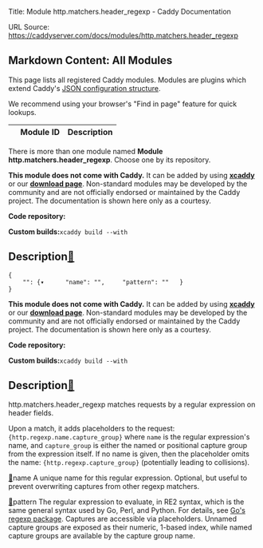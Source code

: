 Title: Module http.matchers.header_regexp - Caddy Documentation

URL Source: https://caddyserver.com/docs/modules/http.matchers.header_regexp

Markdown Content:
All Modules
-----------

This page lists all registered Caddy modules. Modules are plugins which extend Caddy's [JSON configuration structure](https://caddyserver.com/docs/json/).

We recommend using your browser's "Find in page" feature for quick lookups.

|  | Module ID | Description |
| --- | --- | --- |

There is more than one module named **Module http.matchers.header_regexp**. Choose one by its repository.

**This module does not come with Caddy.** It can be added by using **[xcaddy](https://caddyserver.com/docs/build#xcaddy)** or our **[download page](https://caddyserver.com/download)**. Non-standard modules may be developed by the community and are not officially endorsed or maintained by the Caddy project. The documentation is shown here only as a courtesy.

**Code repository:**

**Custom builds:**`xcaddy build --with`

Description[🔗](https://caddyserver.com/docs/modules/http.matchers.header_regexp#docs "Direct link")
----------------------------------------------------------------------------------------------------

```
{
	"": {▾		"name": "",		"pattern": ""	}
}
```

**This module does not come with Caddy.** It can be added by using **[xcaddy](https://caddyserver.com/docs/build#xcaddy)** or our **[download page](https://caddyserver.com/download)**. Non-standard modules may be developed by the community and are not officially endorsed or maintained by the Caddy project. The documentation is shown here only as a courtesy.

**Code repository:**

**Custom builds:**`xcaddy build --with`

Description[🔗](https://caddyserver.com/docs/modules/http.matchers.header_regexp#docs "Direct link")
----------------------------------------------------------------------------------------------------

http.matchers.header_regexp matches requests by a regular expression on header fields.

Upon a match, it adds placeholders to the request: `{http.regexp.name.capture_group}` where `name` is the regular expression's name, and `capture_group` is either the named or positional capture group from the expression itself. If no name is given, then the placeholder omits the name: `{http.regexp.capture_group}` (potentially leading to collisions).

[🔗](https://caddyserver.com/docs/modules/http.matchers.header_regexp#name)name
A unique name for this regular expression. Optional, but useful to prevent overwriting captures from other regexp matchers.

[🔗](https://caddyserver.com/docs/modules/http.matchers.header_regexp#pattern)pattern
The regular expression to evaluate, in RE2 syntax, which is the same general syntax used by Go, Perl, and Python. For details, see [Go's regexp package](https://golang.org/pkg/regexp/). Captures are accessible via placeholders. Unnamed capture groups are exposed as their numeric, 1-based index, while named capture groups are available by the capture group name.
